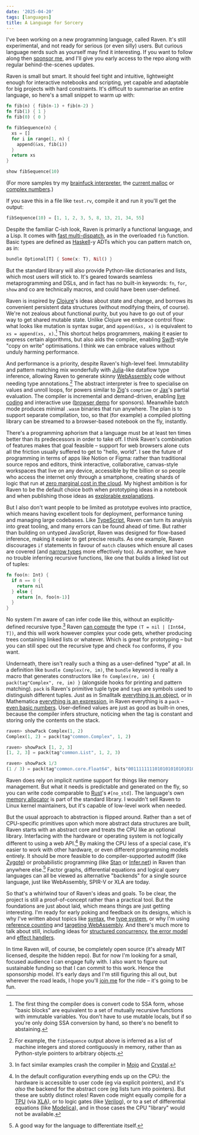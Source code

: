 ```yaml
---
date: '2025-04-20'
tags: [languages]
title: A Language for Sorcery
---
```


I've been working on a new programming language, called Raven. It's still experimental, and not ready for serious (or even silly) users. But curious language nerds such as yourself may find it interesting. If you want to follow along then [sponsor me](https://github.com/sponsors/MikeInnes), and I'll give you early access to the repo along with regular behind-the-scenes updates.

Raven is small but smart. It should feel tight and intuitive, lightweight enough for interactive notebooks and scripting, yet capable and adaptable for big projects with hard constraints. It's difficult to summarise an entire language, so here's a small snippet to warm up with:

```rust
fn fib(n) { fib(n-1) + fib(n-2) }
fn fib(1) { 1 }
fn fib(0) { 0 }

fn fibSequence(n) {
  xs = []
  for i in range(1, n) {
    append(&xs, fib(i))
  }
  return xs
}

show fibSequence(10)
```

(For more samples try my [brainfuck interpreter](https://gist.github.com/MikeInnes/825c7bc5439f06054ea8bac8cc80aa80#file-brainfuck-rv), the [current malloc](https://gist.github.com/MikeInnes/825c7bc5439f06054ea8bac8cc80aa80#file-malloc-rv) or [complex numbers](https://gist.github.com/MikeInnes/825c7bc5439f06054ea8bac8cc80aa80#file-complex-rv).)

If you save this in a file like `test.rv`, compile it and run it you'll get the output:

```rust
fibSequence(10) = [1, 1, 2, 3, 5, 8, 13, 21, 34, 55]
```

Despite the familiar C-ish look, Raven is primarily a functional language, and a Lisp. It comes with [fast multi-dispatch](https://mikeinnes.io/sponsor/posts/dispatch/), as in the overloaded `fib` function. Basic types are defined as [Haskell](https://www.haskell.org/)-y ADTs which you can pattern match on, as in:

```rust
bundle Optional[T] { Some(x: T), Nil() }
```

But the standard library will also provide Python-like dictionaries and lists, which most users will stick to. It's geared towards seamless metaprogramming and DSLs, and in fact has no built-in keywords: `fn`, `for`, `show` and co are technically macros, and could have been user-defined.

Raven is inspired by [Clojure](https://clojure.org/)'s ideas about state and change, and borrows its convenient persistent data structures (without modifying theirs, of course). We're not zealous about functional purity, but you have to go out of your way to get shared mutable state. Unlike Clojure we embrace control flow: what looks like mutation is syntax sugar, and `append(&xs, x)` is equivalent to `xs = append(xs, x)`.[^ssa] This shortcut helps programmers, making it easier to express certain algorithms, but also aids the compiler, enabling [Swift](https://www.swift.org/)-style "copy on write" optimisations. I think we can embrace values without unduly harming performance.

[^ssa]: The first thing the compiler does is convert code to SSA form, whose "basic blocks" are equivalent to a set of mutually recursive functions with immutable variables. You don't have to use mutable locals, but if so you're only doing SSA conversion by hand, so there's no benefit to abstaining.

And performance is a priority, despite Raven's high-level feel. Immutability and pattern matching mix wonderfully with [Julia](https://julialang.org/)-like dataflow type inference, allowing Raven to generate skinny [WebAssembly](https://webassembly.org/) code without needing type annotations.[^array] The abstract interpreter is free to specialise on values and unroll loops, for powers similar to [Zig](https://ziglang.org/)'s `comptime` or [Jax](https://github.com/jax-ml/jax)'s partial evaluation. The compiler is incremental and demand-driven, enabling [live coding](https://www.scattered-thoughts.net/writing/there-are-no-strings-on-me/) and interactive use ([browser demo](https://code.mikeinnes.io/) for sponsors). Meanwhile batch mode produces minimal `.wasm` binaries that run anywhere. The plan is to support separate compilation, too, so that (for example) a compiled plotting library can be streamed to a browser-based notebook on the fly, instantly.

[^array]: For example, the `fibSequence` output above is inferred as a list of machine integers and stored contiguously in memory, rather than as Python-style pointers to arbitrary objects.

There's a programming aphorism that a language must be at least ten times better than its predecessors in order to take off. I think Raven's combination of features makes that goal feasible – support for web browsers alone cuts all the friction usually suffered to get to "hello, world". I see the future of programming in terms of apps like Notion or Figma: rather than traditional source repos and editors, think interactive, collaborative, canvas-style workspaces that live on any device, accessible by the billion or so people who access the internet only through a smartphone, creating shards of logic that run at [zero marginal cost in the cloud](http://mikeinnes.io/sponsor/posts/wasm/). My highest ambition is for Raven to be the default choice both when prototyping ideas in a notebook and when publishing those ideas as [explorable explanations](https://distill.pub/).

But I also don't want people to be limited as prototype evolves into practice, which means having excellent tools for deployment, performance tuning and managing large codebases. Like [TypeScript](https://www.typescriptlang.org/), Raven can turn its analysis into great tooling, and many errors can be found ahead of time. But rather than building on untyped JavaScript, Raven was designed for flow-based inference, making it easier to get precise results. As one example, Raven discourages `if` statements in favour of `match` clauses which ensure all cases are covered (and [narrow types](http://mikeinnes.io/sponsor/posts/narrowing/) more effectively too). As another, we have no trouble inferring recursive functions, like one that builds a linked list out of tuples:

```rust
fn foo(n: Int) {
  if n == 0 {
    return nil
  } else {
    return [n, foo(n-1)]
  }
}
```

No system I'm aware of can infer code like this, without an explicitly-defined recursive type.[^crash] Raven [can compute](https://mikeinnes.io/sponsor/posts/recursion/) the type `(T = nil | [Int64, T])`, and this will work however complex your code gets, whether producing trees containing linked lists or whatever. Which is great for prototyping – but you can still spec out the recursive type and check `foo` conforms, if you want.

[^crash]: In fact similar examples crash the compiler in [Mojo](https://github.com/modular/mojo/issues/3471) and [Crystal](https://github.com/crystal-lang/crystal/issues/11940).

Underneath, there isn't really such a thing as a user-defined "type" at all. In a definition like `bundle Complex(re, im)`, the `bundle` keyword is really a macro that generates constructors like `fn Complex(re, im) { pack(tag"Complex", re, im) }` (alongside hooks for printing and pattern matching). `pack` is Raven's primitive tuple type and `tag`s are symbols used to distinguish different tuples. Just as in Smalltalk [everything is an object](https://courses.cs.washington.edu/courses/cse505/99au/oo/smalltalk-concepts.html), or in Mathematica [everything is an expression](https://reference.wolfram.com/language/tutorial/Expressions.html), in Raven everything is a `pack` – [even basic numbers](http://mikeinnes.io/sponsor/posts/bits/). User-defined values are just as good as built-in ones, because the compiler infers structure, noticing when the tag is constant and storing only the contents on the stack.

```rust
raven> showPack Complex(1, 2)
Complex(1, 2) = pack(tag"common.Complex", 1, 2)

raven> showPack [1, 2, 3]
[1, 2, 3] = pack(tag"common.List", 1, 2, 3)

raven> showPack 1/3
(1 / 3) = pack(tag"common.core.Float64", bits"0011111111010101010101010101010101010101010101010101010101010101")
```

Raven does rely on implicit runtime support for things like memory management. But what it needs is predictable and generated on the fly, so you can write code comparable to [Rust](https://www.rust-lang.org/)'s `#[no_std]`. The language's own [memory allocator](https://gist.github.com/MikeInnes/825c7bc5439f06054ea8bac8cc80aa80) is part of the standard library. I wouldn't sell Raven to Linux kernel maintainers, but it's capable of low-level work when needed.

But the usual approach to abstraction is flipped around. Rather than a set of CPU-specific primitives upon which more abstract data structures are built, Raven starts with an abstract core and treats the CPU like an optional library. Interfacing with the hardware or operating system is not logically different to using a web API.[^cpu] By making the CPU less of a special case, it's easier to work with other hardware, or even different programming models entirely. It should be more feasible to do compiler-supported autodiff (like [Zygote](https://github.com/FluxML/Zygote.jl)) or probabilistic programming (like [Stan](https://mc-stan.org/) or [Infer.net](https://dotnet.github.io/infer/)) in Raven than anywhere else.[^ad] Factor graphs, differential equations and logical query languages can all be viewed as alternative "backends" for a single source language, just like WebAssembly, SPIR-V or XLA are today.

[^cpu]: In the default configuration everything ends up on the CPU: the hardware is accessible to user code (eg via explicit pointers), and it's _also_ the backend for the abstract core (eg lists turn into pointers). But these are subtly distinct roles! Raven code might equally compile for a [TPU](https://cloud.google.com/tpu/docs/intro-to-tpu) (via [XLA](https://openxla.org/)), or to logic gates (like [Verilog](https://en.wikipedia.org/wiki/Verilog)), or to a set of differential equations (like [Modelica](https://modelica.org/)), and in those cases the CPU "library" would not be available.

[^ad]: A good way for the language to differentiate itself.

So that's a whirlwind tour of Raven's ideas and goals. To be clear, the project is still a proof-of-concept rather than a practical tool. But the foundations are just about laid, which means things are just getting interesting. I'm ready for early poking and feedback on its designs, which is why I've written about topics like [syntax](https://mikeinnes.io/sponsor/posts/syntax/), the [type system](http://mikeinnes.io/sponsor/posts/recursion/), or why I'm using [reference counting](https://mikeinnes.io/sponsor/posts/memory/) and [targeting WebAssembly](https://mikeinnes.io/sponsor/posts/wasm/). And there's much more to talk about still, including ideas for [structured concurrency](https://vorpus.org/blog/notes-on-structured-concurrency-or-go-statement-considered-harmful/), [the error model](https://joeduffyblog.com/2016/02/07/the-error-model/) and [effect handlers](https://mikeinnes.io/posts/transducers/).

In time Raven will, of course, be completely open source (it's already MIT licensed, despite the hidden repo). But for now I'm looking for a small, focused audience I can engage fully with. I also want to figure out sustainable funding so that I can commit to this work. Hence the sponsorship model. It's early days and I'm still figuring this all out, but wherever the road leads, I hope you'll [join me](https://github.com/sponsors/MikeInnes) for the ride – it's going to be fun.

